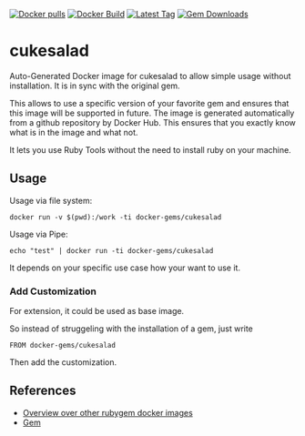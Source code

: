 [![Docker pulls](https://img.shields.io/docker/pulls/rubygem/cukesalad.svg)](https://hub.docker.com/r/rubygem/cukesalad/)
[![Docker Build](https://img.shields.io/docker/automated/rubygem/cukesalad.svg)](https://hub.docker.com/r/rubygem/cukesalad/)
[![Latest Tag](https://img.shields.io/github/tag/docker-rubygem/cukesalad.svg)](https://hub.docker.com/r/rubygem/cukesalad/)
[![Gem Downloads](https://img.shields.io/gem/dt/cukesalad.svg)](https://rubygems.org/gems/cukesalad/)
# cukesalad

Auto-Generated Docker image for cukesalad to allow simple usage without installation.
It is in sync with the original gem.

This allows to use a specific version of your favorite gem and ensures that this image will be supported in future.
The image is generated automatically from a github repository by Docker Hub.
This ensures that you exactly know what is in the image and what not.

It lets you use Ruby Tools without the need to install ruby on your machine.

## Usage

Usage via file system:

`docker run -v $(pwd):/work -ti docker-gems/cukesalad`

Usage via Pipe:

`echo "test" | docker run -ti docker-gems/cukesalad`

It depends on your specific use case how your want to use it.

### Add Customization

For extension, it could be used as base image.

So instead of struggeling with the installation of a gem, just write

`FROM docker-gems/cukesalad`

Then add the customization.

## References

 - [Overview over other rubygem docker images](https://github.com/thinkbot/docker-rubygem)
 - [Gem](https://rubygems.org/gems/cukesalad/)
